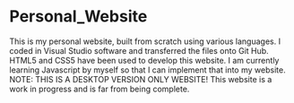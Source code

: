 # Personal_Website
This is my personal website, built from scratch using various languages. I coded in Visual Studio software and transferred the files onto Git Hub.
HTML5 and CSS5 have been used to develop this website. I am currently learning Javascript by myself so that I can implement that into my website.
NOTE: THIS IS A DESKTOP VERSION ONLY WEBSITE!
This website is a work in progress and is far from being complete.
